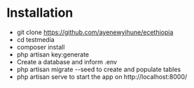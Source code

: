 # Installation
* git clone https://github.com/ayenewyihune/ecethiopia
* cd testmedia
* composer install
* php artisan key:generate
* Create a database and inform .env
* php artisan migrate --seed to create and populate tables
* php artisan serve to start the app on http://localhost:8000/
